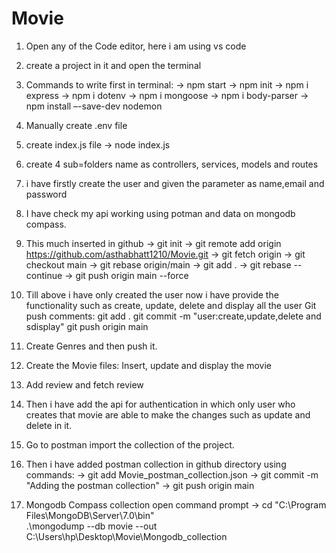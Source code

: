 # Movie

1. Open any of the Code editor, here i am using vs code
2. create a project in it and open the terminal
3. Commands to write first in terminal:
->   npm start
 ->  npm init
 ->  npm i express
 ->  npm i dotenv
 ->  npm i mongoose
 ->  npm i body-parser
 ->  npm install –-save-dev nodemon
   
5. Manually create .env file
4. create index.js file
-> node index.js   
6. create 4 sub=folders name as controllers, services, models and routes
7. i have firstly create the user and given the parameter as name,email and password
8. I have check my api working using potman and data on mongodb compass.
   
9. This much inserted in github
->    git init
->    git remote add origin https://github.com/asthabhatt1210/Movie.git
->    git fetch origin
->    git checkout main
->    git rebase origin/main
->    git add .
->    git rebase --continue
 ->   git push origin main --force

10. Till above i have only created the user now i have provide the functionality such as create, update, delete and display all the user
   Git push comments:
   git add .
   git commit -m "user:create,update,delete and sdisplay"
   git push origin main

11. Create Genres and then push it.
12. Create the Movie files: Insert, update and display the movie
13. Add review and fetch review
14. Then i have add the api for authentication in which only user who creates that movie are able to make the changes such as update and delete in it.
15. Go to postman import the collection of the project.
16. Then i have added postman collection in github directory using commands:
->  git add Movie_postman_collection.json
->  git commit -m "Adding the postman collection"
->  git push origin main

17. Mongodb Compass collection
    open command prompt
->  cd "C:\Program Files\MongoDB\Server\7.0\bin"  
    .\mongodump --db movie --out C:\Users\hp\Desktop\Movie\Mongodb_collection
    
    
    

